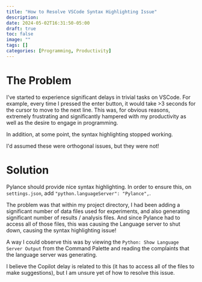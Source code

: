 ```yaml
---
title: "How to Resolve VSCode Syntax Highlighting Issue"
description:
date: 2024-05-02T16:31:50-05:00
draft: true
toc: false
image: ""
tags: []
categories: [Programming, Productivity]
---
```


# The Problem
I've started to experience significant delays in trivial tasks on VSCode.
For example, every time I pressed the enter button, it would take >3 seconds 
for the cursor to move to the next line. This was, for obvious reasons,
extremely frustrating and significantly hampered with my productivity as well as the
desire to engage in programming.

In addition, at some point, the syntax highlighting stopped working.

I'd assumed these were orthogonal issues, but they were not!

# Solution

Pylance should provide nice syntax highlighting. In order to ensure this,
on `settings.json`, add `"python.languageServer": "Pylance",`.

The problem was that within my project directory, I had been adding a
significant number of data files used for experiments,
and also generating significant number of results / analysis files.
And since Pylance had to access all of those files, this was 
causing the Language server to shut down, causing the syntax highlighting
issue!

A way I could observe this was by viewing 
the `Python: Show Language Server Output` from the Command Palette
and reading the complaints that the language server was generating.

I believe the Copilot delay is related to this (it has to access
all of the files to make suggestions), but I am unsure yet
of how to resolve this issue.
